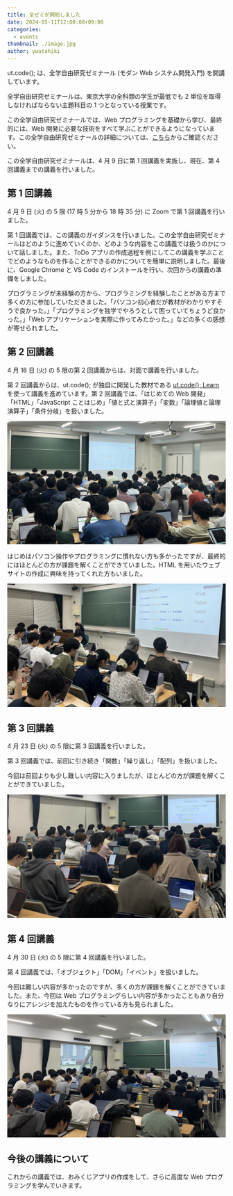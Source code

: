 ```yaml
---
title: 全ゼミが開始しました
date: 2024-05-11T12:00:00+09:00
categories:
  - events
thumbnail: ./image.jpg
author: ywatahiki
---
```


ut.code(); は、全学自由研究ゼミナール (モダン Web システム開発入門) を開講しています。

全学自由研究ゼミナールは、東京大学の全科類の学生が最低でも 2 単位を取得しなければならない主題科目の 1 つとなっている授業です。

この全学自由研究ゼミナールでは、Web プログラミングを基礎から学び、最終的には、Web 開発に必要な技術をすべて学ぶことができるようになっています。この全学自由研究ゼミナールの詳細については、[こちら](/articles/2024-s-specialized-seminar-announcement/)からご確認ください。

この全学自由研究ゼミナールは、4 月 9 日に第 1 回講義を実施し、現在、第 4 回講義までの講義を行いました。

## 第 1 回講義

4 月 9 日 (火) の 5 限 (17 時 5 分から 18 時 35 分) に Zoom で第 1 回講義を行いました。

第 1 回講義では、この講義のガイダンスを行いました。この全学自由研究ゼミナールはどのように進めていくのか、どのような内容をこの講義では扱うのかについて話しました。また、ToDo アプリの作成過程を例にしてこの講義を学ぶことでどのようなものを作ることができるのかについてを簡単に説明しました。最後に、Google Chrome と VS Code のインストールを行い、次回からの講義の準備をしました。

プログラミングが未経験の方から、プログラミングを経験したことがある方まで多くの方に参加していただきました。「パソコン初心者だが教材がわかりやすそうで良かった。」「プログラミングを独学でやろうとして困っていてちょうど良かった。」「Web アプリケーションを実際に作ってみたかった。」などの多くの感想が寄せられました。

## 第 2 回講義

4 月 16 日 (火) の 5 限の第 2 回講義からは、対面で講義を行いました。

第 2 回講義からは、ut.code(); が独自に開発した教材である [ut.code(); Learn](https://learn.utcode.net/) を使って講義を進めています。第 2 回講義では、「はじめての Web 開発」「HTML」「JavaScript ことはじめ」「値と式と演算子」「変数」「論理値と論理演算子」「条件分岐」を扱いました。

![第 2 回講義の様子](./lesson-2-1.jpg)

はじめはパソコン操作やプログラミングに慣れない方も多かったですが、最終的にはほとんどの方が課題を解くことができていました。HTML を用いたウェブサイトの作成に興味を持ってくれた方もいました。

![第 2 回講義の様子](./lesson-2-2.jpg)

## 第 3 回講義

4 月 23 日 (火) の 5 限に第 3 回講義を行いました。

第 3 回講義では、前回に引き続き「関数」「繰り返し」「配列」を扱いました。

今回は前回よりも少し難しい内容に入りましたが、ほとんどの方が課題を解くことができていました。

![第 3 回講義の様子](./lesson-3.jpg)

## 第 4 回講義

4 月 30 日 (火) の 5 限に第 4 回講義を行いました。

第 4 回講義では、「オブジェクト」「DOM」「イベント」を扱いました。

今回は難しい内容が多かったのですが、多くの方が課題を解くことができていました。また、今回は Web プログラミングらしい内容が多かったこともあり自分なりにアレンジを加えたものを作っている方も見られました。

![第 4 回講義の様子](./lesson-4.jpg)

## 今後の講義について

これからの講義では、おみくじアプリの作成をして、さらに高度な Web プログラミングを学んでいきます。
